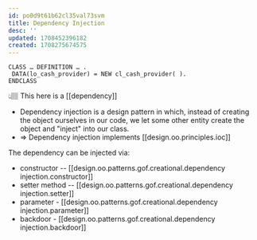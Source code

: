 ```yaml
---
id: po0d9t61b62cl35val73svm
title: Dependency Injection
desc: ''
updated: 1708452396182
created: 1708275674575
---
```


```abap
CLASS … DEFINITION … .
 DATA(lo_cash_provider) = NEW cl_cash_provider( ).
ENDCLASS
```

👆🏽 This here is a [[dependency]]

- Dependency injection is a design pattern in which, instead of creating the object ourselves in our code, we let some other entity create the object and "inject" into our class.
- ⇒ Dependency injection implements [[design.oo.principles.ioc]]

The dependency can be injected via:

- constructor -- [[design.oo.patterns.gof.creational.dependency injection.constructor]]
- setter method -- [[design.oo.patterns.gof.creational.dependency injection.setter]]
- parameter - [[design.oo.patterns.gof.creational.dependency injection.parameter]]
- backdoor - [[design.oo.patterns.gof.creational.dependency injection.backdoor]]